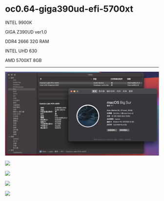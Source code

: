 # oc0.64-giga390ud-efi-5700xt

INTEL 9900K

GIGA Z390UD ver1.0

DDR4 2666 32G RAM

INTEL UHD 630

AMD 5700XT 8GB

-----------------------

![](https://raw.githubusercontent.com/shayinqi/Hackintosh-opencore-giga-z390ud-efi-5700xt/master/photo/bigsur.png)

![](https://github.com/shayinqi/oc0.61-giga390ud-efi-5700xt/blob/master/photo/5700xt01.png)

![](https://github.com/shayinqi/oc0.61-giga390ud-efi-5700xt/blob/master/photo/5700xt02.png)

![](https://github.com/shayinqi/oc0.61-giga390ud-efi-5700xt/blob/master/photo/scores.png)

![](https://github.com/shayinqi/oc0.61-giga390ud-efi-5700xt/blob/master/photo/mScore.png)

